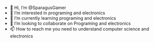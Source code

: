 - 👋 Hi, I’m @SparagusGamer
- 👀 I’m interested in programing and electronics
- 🌱 I’m currently learning programing and electronics
- 💞️ I’m looking to collaborate on Programing and electronics
- 📫 How to reach me you need to understand computer science and electronics

<!---
SparagusGamer/SparagusGamer is a ✨ special ✨ repository because its `README.md` (this file) appears on your GitHub profile.
You can click the Preview link to take a look at your changes.
--->
